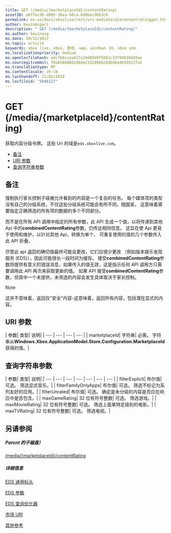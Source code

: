```yaml
---
title: GET (/media/{marketplaceId}/contentRating)
assetID: e677acdb-d905-3bea-b0ca-6d8becd663c0
permalink: en-us/docs/xboxlive/rest/uri-medialocalecontentratingget.html
author: KevinAsgari
description: " GET (/media/{marketplaceId}/contentRating)"
ms.author: kevinasg
ms.date: 10/12/2017
ms.topic: article
keywords: xbox live, xbox, 游戏, uwp, windows 10, xbox one
ms.localizationpriority: medium
ms.openlocfilehash: e4cfbbccea617a19d85b9f5601c33f94839dd9ae
ms.sourcegitcommit: 70ab58b88d248de2332096b20dbd6a4643d137a4
ms.translationtype: MT
ms.contentlocale: zh-CN
ms.lasthandoff: 11/02/2018
ms.locfileid: "5946127"
---
```

# <a name="get-mediamarketplaceidcontentrating"></a>GET (/media/{marketplaceId}/contentRating)
获取内容分级令牌。 这些 Uri 的域是`eds.xboxlive.com`。
 
  * [备注](#ID4EV)
  * [URI 参数](#ID4ELB)
  * [查询字符串参数](#ID4EWB)
 
<a id="ID4EV"></a>

 
## <a name="remarks"></a>备注
 
强制执行家长控制子级被允许看到的内容是一个复杂的任务。 每个媒体项的类型没有自己的分级系统，不仅这些分级系统可能会有所不同，随国家。 这意味着需要指定正确筛选的所有项的数据的多个不同部分。
 
而不是在所有 API 调用中指定的所有参数，此 API 生成一个值，以将传递到其他 Api 中的**combinedContentRating**参数，仍传达相同信息。 这旨在使 Api 更易于使用和维护，以针对其他 Api，转换为单个、 可重复使用的值的几个参数传入此 API 折叠。
 
尽管此 api 返回的确切值最终可能会更改，它们应很少更改 （例如版本娱乐发现服务 (EDS)），因此可能很长一段时间为缓存。 接受**combinedContentRating**参数将提供有意义的错误消息，如果传入的值无效，这是指示任何 API 调用方只需要调用此 API 再次来获取更新的值。 如果 API 接受**combinedContentRating**参数，但其中一个未提供，未筛选的内容会发生具体取决于家长控制。 

> [!NOTE] 
> 这并不意味着，返回仅"安全"内容-这意味着，返回所有内容，包括潜在显式的内容。 


  
<a id="ID4ELB"></a>

 
## <a name="uri-parameters"></a>URI 参数
 
| 参数| 类型| 说明| 
| --- | --- | --- | --- | 
| marketplaceId| 字符串| 必需。 字符串从<b>Windows.Xbox.ApplicationModel.Store.Configuration.MarketplaceId</b>获得的值。| 
  
<a id="ID4EWB"></a>

 
## <a name="query-string-parameters"></a>查询字符串参数
 
| 参数| 类型| 说明| 
| --- | --- | --- | --- | --- | --- | --- | 
| filterExplicit| 布尔值| 可选。 筛选显式音乐。| 
| filterFamilyOnlyApps| 布尔值| 可选。 筛选不标记为系列友好的应用。| 
| filterUnrated| 布尔值| 可选。 确定是未分级的内容是否应在响应中是否包含。| 
| maxGameRating| 32 位有符号整数| 可选。 筛选游戏。| 
| maxMovieRating| 32 位有符号整数| 可选。 筛选上面某特定级别的电影。| 
| maxTVRating| 32 位有符号整数| 可选。 筛选电视。| 
  
<a id="ID4E5D"></a>

 
## <a name="see-also"></a>另请参阅
 
<a id="ID4EAE"></a>

 
##### <a name="parent"></a>Parent 的子磁盘） 

[/media/{marketplaceId}/contentRating](uri-medialocalecontentrating.md)

  
<a id="ID4EKE"></a>

 
##### <a name="further-information"></a>详细信息 

[EDS 通用标头](../../additional/edscommonheaders.md)

 [EDS 参数](../../additional/edsparameters.md)

 [EDS 查询优化器](../../additional/edsqueryrefiners.md)

 [市场 URI](atoc-reference-marketplace.md)

 [其他参考](../../additional/atoc-xboxlivews-reference-additional.md)

   